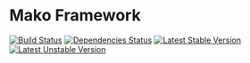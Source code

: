 # Mako Framework

[![Build Status](https://travis-ci.org/mako-framework/framework.png)](https://travis-ci.org/mako-framework/framework)
[![Dependencies Status](https://depending.in/mako-framework/framework.png)](http://depending.in/mako-framework/framework)
[![Latest Stable Version](https://poser.pugx.org/mako/framework/v/stable.png)](https://packagist.org/packages/mako/framework)
[![Latest Unstable Version](https://poser.pugx.org/mako/framework/v/unstable.png)](https://packagist.org/packages/mako/framework)